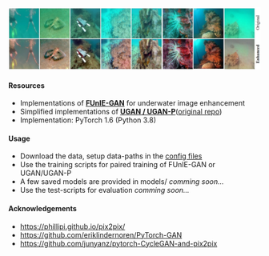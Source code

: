 

![funie-fig](/data/funie.jpg)

#### Resources
- Implementations of **[FUnIE-GAN](https://ieeexplore.ieee.org/document/9001231)** for underwater image enhancement
- Simplified implementations of **[UGAN / UGAN-P](https://ieeexplore.ieee.org/document/8460552)**([original repo](https://github.com/cameronfabbri/Underwater-Color-Correction))
- Implementation: PyTorch 1.6 (Python 3.8)

#### Usage
- Download the data, setup data-paths in the [config files](/configs/)
- Use the training scripts for paired training of FUnIE-GAN or UGAN/UGAN-P 
- A few saved models are provided in models/ *comming soon...*
- Use the test-scripts for evaluation *comming soon...* 

#### Acknowledgements
- https://phillipi.github.io/pix2pix/
- https://github.com/eriklindernoren/PyTorch-GAN
- https://github.com/junyanz/pytorch-CycleGAN-and-pix2pix
